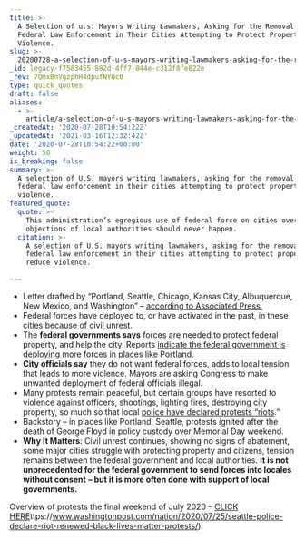 ```yaml
---
title: >-
  A Selection of u.s. Mayors Writing Lawmakers, Asking for the Removal of
  Federal Law Enforcement in Their Cities Attempting to Protect Property, Reduce
  Violence.
slug: >-
  20200728-a-selection-of-u-s-mayors-writing-lawmakers-asking-for-the-removal-of-federal-law-enforcement-in-their-cities-attempting-to-protect-property-reduce-violence
_id: legacy-f7583455-882d-4ff7-844e-c312f8fe822e
_rev: 7QmxBnVgzphH4dpufNYQc0
type: quick_quotes
draft: false
aliases:
  - >-
    article/a-selection-of-u-s-mayors-writing-lawmakers-asking-for-the-removal-of-federal-law-enforcement-in-their-cities-attempting-to-protect-property-reduce-violence/
_createdAt: '2020-07-28T10:54:22Z'
_updatedAt: '2021-03-16T12:32:42Z'
date: '2020-07-28T10:54:22+00:00'
weight: 50
is_breaking: false
summary: >-
  A selection of U.S. mayors writing lawmakers, asking for the removal of
  federal law enforcement in their cities attempting to protect property, reduce
  violence.
featured_quote:
  quote: >-
    This administration’s egregious use of federal force on cities over the
    objections of local authorities should never happen.
  citation: >-
    A selection of U.S. mayors writing lawmakers, asking for the removal of
    federal law enforcement in their cities attempting to protect property,
    reduce violence.

---
```

* Letter drafted by “Portland, Seattle, Chicago, Kansas City, Albuquerque, New Mexico, and Washington” – [according to Associated Press.](https://apnews.com/ebe8e681d99c3c790ee66e8089e67fdf)
* Federal forces have deployed to, or have activated in the past, in these cities because of civil unrest.
* The **federal governments says** forces are needed to protect federal property, and help the city. Reports [indicate the federal government is deploying more forces in places like Portland.](https://www.washingtonpost.com/politics/more-federal-agents-dispatched-to-portland-as-protests-rise-in-other-cities/2020/07/27/20a717be-d03c-11ea-8d32-1ebf4e9d8e0d_story.html?hpid=hp_hp-top-table-high_protests-835pm%3Ahomepage%2Fstory-ans)
* **City officials say** they do not want federal forces, adds to local tension that leads to more violence. Mayors are asking Congress to make unwanted deployment of federal officials illegal.
* Many protests remain peaceful, but certain groups have resorted to violence against officers, shootings, lighting fires, destroying city property, so much so that local [police have declared protests “riots](https://t.co/WWtx4SCOjv?amp=1).”
* Backstory – in places like Portland, Seattle, protests ignited after the death of George Floyd in policy custody over Memorial Day weekend.
* **Why It Matters**: Civil unrest continues, showing no signs of abatement, some major cities struggle with protecting property and citizens, tension remains between the federal government and local authorities. **It is not unprecedented for the federal government to send forces into locales without consent** **– but it is more often done with support of local governments.**

Overview of protests the final weekend of July 2020 – [CLICK HERE](https://www.washingtonpost.com/nation/2020/07/25/seattle-police-declare-riot-renewed-black-lives-matter-protests/)ttps://www.washingtonpost.com/nation/2020/07/25/seattle-police-declare-riot-renewed-black-lives-matter-protests/)